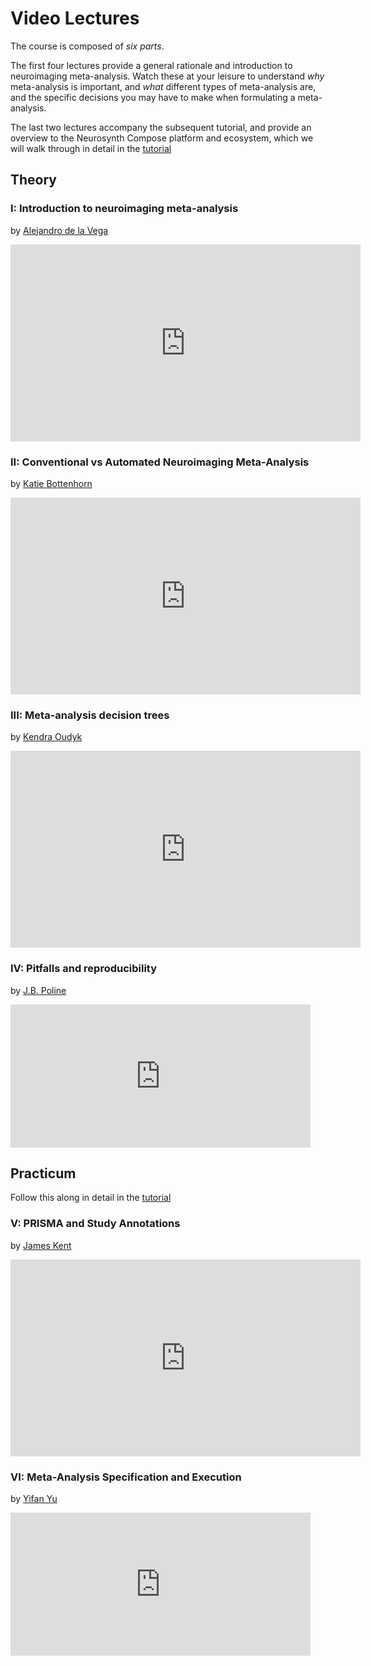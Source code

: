 # Video Lectures

The course is composed of *six parts*.

The first four lectures provide a general rationale and introduction to neuroimaging meta-analysis.
Watch these at your leisure to understand *why* meta-analysis is important, and *what* different types of meta-analysis are, and the specific decisions you may have to make when formulating a meta-analysis. 

The last two lectures accompany the subsequent tutorial, and provide an overview to the Neurosynth Compose platform and ecosystem, which we will walk through in detail in the [tutorial](tutorial.md)


## Theory

### I: Introduction to neuroimaging meta-analysis

by [Alejandro de la Vega](https://adelavega.github.io/)

<iframe width="560" height="315" src="https://www.youtube.com/embed/yWo-UTUEo6c?si=ngH5eEozor91tMat" title="YouTube video player" frameborder="0" allow="accelerometer; autoplay; clipboard-write; encrypted-media; gyroscope; picture-in-picture; web-share" allowfullscreen></iframe>

### II: Conventional vs Automated Neuroimaging Meta-Analysis 

by [Katie Bottenhorn](https://neurostuff.github.io/compose-docs/introduction/katherinebottenhorn.com)

<iframe width="560" height="315" src="https://www.youtube.com/embed/PAWf6bjhnjI?si=2FaK7YD3oVUxRN9w" title="YouTube video player" frameborder="0" allow="accelerometer; autoplay; clipboard-write; encrypted-media; gyroscope; picture-in-picture; web-share" allowfullscreen></iframe>

### III:  Meta-analysis decision trees 

by [Kendra Oudyk](https://scholar.google.com/citations?user=Qaf5mbkAAAAJ&hl=en)

<iframe width="560" height="315" src="https://www.youtube.com/embed/GD0S14mXDH0?si=XsoGU91SCLqvTXaS" title="YouTube video player" frameborder="0" allow="accelerometer; autoplay; clipboard-write; encrypted-media; gyroscope; picture-in-picture; web-share" allowfullscreen></iframe>


### IV:  Pitfalls and reproducibility 

by [J.B. Poline](https://www.mcgill.ca/neuro/jean-baptiste-poline-phd)

<iframe src="https://docs.google.com/presentation/d/e/2PACX-1vRW7N1VbSyaNjPzca874GXU1m-vrolELxI5wbNE-ArHFpZ3pP44yHr-Bl7KHiTnUBJZ_HvUZBui2iiU/embed?start=false&loop=false&delayms=3000" frameborder="0" width="480" height="229" allowfullscreen="true" mozallowfullscreen="true" webkitallowfullscreen="true"></iframe>


## Practicum
Follow this along in detail in the [tutorial](tutorial.md)

### V: PRISMA and Study Annotations

by [James Kent](https://github.com/jdkent)

<iframe width="560" height="315" src="https://www.youtube.com/embed/7TykeFm0i3k?si=Gm2gPj_pm3ot8UK4" title="YouTube video player" frameborder="0" allow="accelerometer; autoplay; clipboard-write; encrypted-media; gyroscope; picture-in-picture; web-share" allowfullscreen></iframe>

### VI: Meta-Analysis Specification and Execution

by [Yifan Yu](https://github.com/yifan0330)

<iframe src="https://docs.google.com/presentation/d/e/2PACX-1vQPg0YW_g6UQBNa4FjzMdI9QipMf3_dllaB1VE-jD-g1XtVb3l_A-sY_h22xRW-VJ2Nniky13HgVcWf/embed?start=false&loop=false&delayms=3000" frameborder="0" width="480" height="229" allowfullscreen="true" mozallowfullscreen="true" webkitallowfullscreen="true"></iframe>
